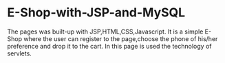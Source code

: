 # E-Shop-with-JSP-and-MySQL
The pages was built-up with JSP,HTML,CSS,Javascript.
It is a simple E-Shop where the user can register to the page,choose the phone of his/her preference and drop it to the cart.
In this page is used the technology of servlets.
